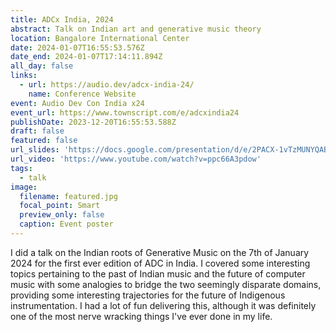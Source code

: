```yaml
---
title: ADCx India, 2024
abstract: Talk on Indian art and generative music theory
location: Bangalore International Center
date: 2024-01-07T16:55:53.576Z
date_end: 2024-01-07T17:14:11.894Z
all_day: false
links:
  - url: https://audio.dev/adcx-india-24/
    name: Conference Website
event: Audio Dev Con India x24
event_url: https://www.townscript.com/e/adcxindia24
publishDate: 2023-12-20T16:55:53.588Z
draft: false
featured: false
url_slides: 'https://docs.google.com/presentation/d/e/2PACX-1vTzMUNYQABCrlJPDiMXacUqf5JMa1ailn1upFAiS2xf657YZor9vBu9lg9Fols9oA/pub?start=false&loop=false&delayms=3000'
url_video: 'https://www.youtube.com/watch?v=ppc66A3pdow'
tags:
  - talk
image:
  filename: featured.jpg
  focal_point: Smart
  preview_only: false
  caption: Event poster
---
```

I did a talk on the Indian roots of Generative Music on the 7th of January 2024 for the first ever edition of ADC in India. I covered some interesting topics pertaining to the past of Indian music and the 
future of computer music with some analogies to bridge the two seemingly disparate domains, providing some interesting trajectories for the future of Indigenous instrumentation. I had a lot of fun 
delivering this, although it was definitely one of the most nerve wracking things I've ever done in my life.
